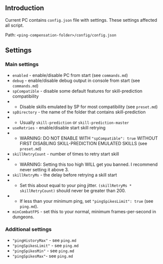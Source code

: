 ## Introduction

Current PC contains `config.json` file with settings. These settings affected all script.

Path: `<ping-compensation-folder>/config/config.json`

## Settings

### Main settings
* `enabled` - enable/disable PC from start (see `commands.md`)
* `debug` - enable/disable debug output in console from start (see `commands.md`)
* `spCompatible` - disable some default features for skill-prediction compatibility
* * Disable skills emulated by SP for most compatibility (see `preset.md`)
* `spDirectory` - the name of the folder that contains skill-prediction
* * Usually `skill-prediction` or `skill-prediction-master`
* `useRetries` - enable/disable start skill retrying
* * WARNING: DO NOT ENABLE WITH `"spCompatible": true` WITHOUT FIRST DISABLING SKILL-PREDICTION EMULATED SKILLS (see `preset.md`)
* `skillRetryCount` - number of times to retry start skill
* * WARNING: Setting this too high WILL get you banned. I recommend never setting it above 3.
* `skillRetryMs` - the delay before retrying a skill start 
* * Set this about equal to your ping jitter. `(skillRetryMs * skillRetryCount)` should never be greater than 200.
* * If less than your minimum ping, set `"pingSpikesLimit": true` (see `ping.md`).
* `minCombatFPS` - set this to your normal, minimum frames-per-second in dungeons.

### Additional settings
*	`"pingHistoryMax"` - see `ping.md`
*	`"pingSpikesLimit"` - see `ping.md`
*	`"pingSpikesMin"` - see `ping.md`
*	`"pingSpikesMax"`- see `ping.md`
